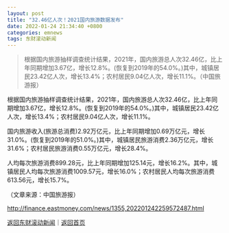 ```yaml
---
layout: post
title: "32.46亿人次！2021国内旅游数据发布"
date: 2022-01-24 21:34:40 +0800
categories: emnews
tags: 东财滚动新闻
---
```

> 根据国内旅游抽样调查统计结果，2021年，国内旅游总人次32.46亿，比上年同期增加3.67亿，增长12.8%。(恢复到2019年的54.0%。)其中，城镇居民23.42亿人次，增长13.4%；农村居民9.04亿人次，增长11.1%。（中国旅游报）

<p>根据国内旅游抽样调查统计结果，2021年，国内旅游总人次32.46亿，比上年同期增加3.67亿，增长12.8%。(恢复到2019年的54.0%。)其中，城镇居民23.42亿人次，增长13.4%；农村居民9.04亿人次，增长11.1%。 </p>
 <p>国内旅游收入(旅游总消费)2.92万亿元，比上年同期增加0.69万亿元，增长31.0%。(恢复到2019年的51.0%。)其中，城镇居民旅游消费2.36万亿元，增长31.6%；农村居民旅游消费0.55万亿元，增长28.4%。</p>
 <p>人均每次旅游消费899.28元，比上年同期增加125.14元，增长16.2%。其中，城镇居民人均每次旅游消费1009.57元，增长16.0%；农村居民人均每次旅游消费613.56元，增长15.7%。 </p><p class="em_media">（文章来源：中国旅游报）</p>

<http://finance.eastmoney.com/news/1355,202201242259572487.html>

[返回东财滚动新闻](//finews.withounder.com/emnews/)｜[返回首页](//finews.withounder.com/)